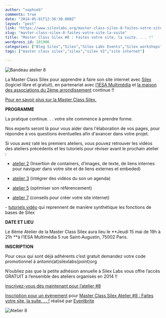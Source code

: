 ```yaml
---
author: "sophieb"
comments: true
date: "2014-05-01T12:36:30.000Z"
layout: "post"
link: "https://www.silexlabs.org/master-class-silex-8-faites-votre-site-la-suite/"
slug: "master-class-silex-8-faites-votre-site-la-suite"
title: "Master Class Silex #8 : Faites votre site, la suite. . . !"
wordpress_id: 201906
categories: ["Blog Silex","Silex","Silex Labs Events","Silex workshops"]
tags: ["master class silex","silex","silex V2","site internet"]

---
```

![Bandeau atelier 8](https://www.silexlabs.org/wp-content/uploads/2014/04/MDA-atelier-silex-08-bandeau.png)

La Master Class Silex pour apprendre à faire son site internet avec [Silex](http://www.silex.me) (logiciel libre et gratuit), en partenariat avec [l’IESA Multimédia](http://www.iesamultimedia.fr/) et [la maison des associations du 2ème arrondissement](https://www.facebook.com/MDA02) continue !!

[Pour en savoir plus sur la Master Class Silex.](https://www.silexlabs.org/200928/silex/kick-off-meeting-master-class-silex/)

**PROGRAMME**


La pratique continue. . . votre site commence à prendre forme.


Nos experts seront là pour vous aider dans l'élaboration de vos pages, pour répondre à vos questions éventuelles afin d'avancer dans votre projet.


Si vous avez raté les premiers ateliers, vous pouvez retrouver les vidéos des ateliers précédents et les tutoriels pour réviser avant le prochain atelier :




- [atelier 2](https://www.silexlabs.org/201165/the-blog/master-class-silex-atelier-2-liens-internes-externes-et-embeded/) (Insertion de containers, d’images, de texte, de liens internes pour naviguer dans votre site et de liens externes et embeded)




- [atelier 3](https://www.silexlabs.org/201333/silex/atelier-silex-3-liens-internes-liens-externes-et-liens-embeded/) (intégrer des vidéos du son un agenda)




- [atelier 5](https://www.silexlabs.org/201795/the-blog/compte-rendu-video-de-latelier-5-optimiser-son-referencement/) (optimiser son référencement)


- [atelier 7](https://www.silexlabs.org/202049/silex/tutorials-silex/compte-rendu-video-de-latelier-7-faites-votre-site/) (conseils pour créer votre site internet)


- [tutoriels vidéo](https://www.silexlabs.org/201324/silex/tutorials-silex/tutoriels-video-silex/) qui reprennent de manière synthétique les fonctions de bases de Silex


**DATE ET LIEU**

Le 8ème Atelier de la Master Class Silex aura lieu le **Jeudi 15 mai de 19h à 21h **à l’IESA Multimédia 5 rue Saint-Augustin, 75002 Paris.

**INSCRIPTION**


Pour ceux qui sont déjà adhérents c’est gratuit demandez votre code promotionnel à antonin(at)silexlabs(point)org




N’oubliez pas que la petite adhésion annuelle à Silex Labs vous offre l’accès GRATUIT à l’ensemble des ateliers organisés en 2014 !!




[Inscrivez-vous dès maintenant pour l’atelier #8](http://www.eventbrite.fr/e/billets-master-class-silex-atelier-8-faites-votre-site-la-suite-11383447197?aff=eac2)








[Inscription pour un événement](http://www.eventbrite.fr/r/etckt) pour [Master Class Silex Atelier #8 : Faites votre site, la suite. . . !](https://www.eventbrite.fr/e/billets-master-class-silex-atelier-8-faites-votre-site-la-suite-11383447197?ref=etckt) réalisé par [Eventbrite](http://www.eventbrite.fr?ref=etckt)




![Atelier 8](https://www.silexlabs.org/wp-content/uploads/2014/04/MDA-atelier-silex-08-carre.png)




